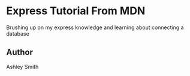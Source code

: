 # Express Tutorial From MDN

Brushing up on my express knowledge and learning about connecting a database

## Author

Ashley Smith
